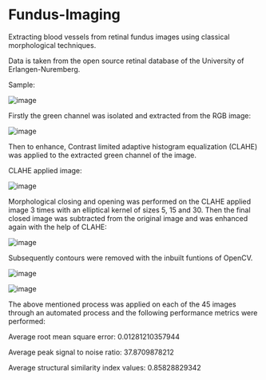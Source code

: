 # Fundus-Imaging
Extracting blood vessels from retinal fundus images using classical morphological techniques.

Data is taken from the open source retinal database of the University of Erlangen-Nuremberg. 

Sample: 

![image](https://user-images.githubusercontent.com/53914842/140279666-58740fc9-1f41-4a73-be95-4e44608132be.png)


Firstly the green channel was isolated and extracted from the RGB image:

![image](https://user-images.githubusercontent.com/53914842/140279744-d3194c21-0605-4880-94db-4ab0bc6ca000.png)

Then to enhance, Contrast limited adaptive histogram equalization (CLAHE) was applied to the extracted green channel of the image. 

CLAHE applied image:

![image](https://user-images.githubusercontent.com/53914842/140279789-19342d13-afb1-4b10-afe0-6aee34437ffc.png)

Morphological closing and opening was performed on the CLAHE applied image 3 times with an elliptical kernel of sizes 5, 15 and 30. Then the final closed image was subtracted from the original image and was enhanced again with the help of CLAHE:

![image](https://user-images.githubusercontent.com/53914842/140279823-1b9426c9-4f6e-4f91-8b78-036e6b43d54b.png)


Subsequently contours were removed with the inbuilt funtions of OpenCV.

![image](https://user-images.githubusercontent.com/53914842/140279873-4adf7981-f5ae-48eb-9424-bba1f8d3e6b1.png)


![image](https://user-images.githubusercontent.com/53914842/140279934-b236b1bf-26ae-4cba-8b55-335f3d91dc69.png)


The above mentioned process was applied on each of the 45 images through an automated process and the following performance metrics were performed:

Average root mean square error: 0.01281210357944

Average peak signal to noise ratio: 37.8709878212

Average structural similarity index values: 0.85828829342
